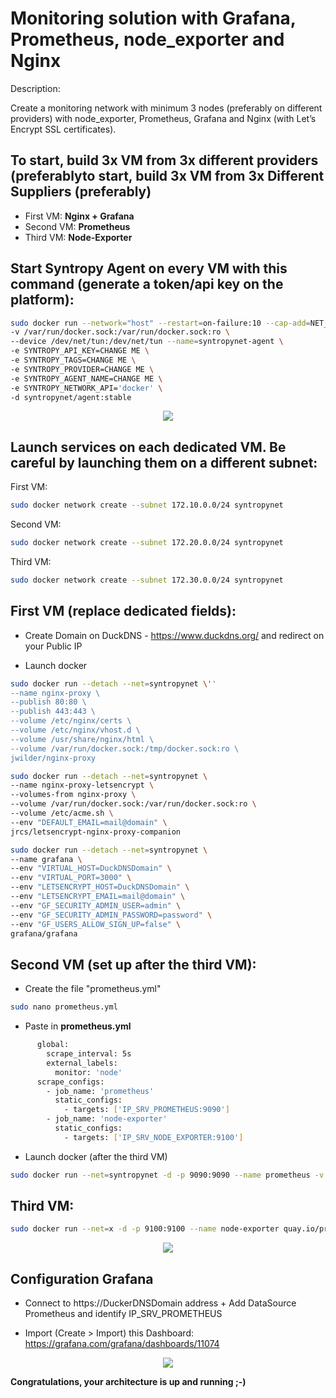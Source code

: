 # Monitoring solution with Grafana, Prometheus, node_exporter and Nginx

Description:

Create a monitoring network with minimum 3 nodes (preferably on different providers) with node_exporter, Prometheus, Grafana and Nginx (with Let’s Encrypt SSL certificates).

## To start, build 3x VM from 3x different providers (preferablyto start, build 3x VM from 3x Different Suppliers (preferably)

- First VM:   __Nginx + Grafana__
- Second VM:  __Prometheus__
- Third VM:   __Node-Exporter__

## Start Syntropy Agent on every VM with this command (generate a token/api key on the platform):

```bash
sudo docker run --network="host" --restart=on-failure:10 --cap-add=NET_ADMIN --cap-add=SYS_MODULE \
-v /var/run/docker.sock:/var/run/docker.sock:ro \
--device /dev/net/tun:/dev/net/tun --name=syntropynet-agent \
-e SYNTROPY_API_KEY=CHANGE ME \
-e SYNTROPY_TAGS=CHANGE ME \
-e SYNTROPY_PROVIDER=CHANGE ME \
-e SYNTROPY_AGENT_NAME=CHANGE ME \
-e SYNTROPY_NETWORK_API='docker' \
-d syntropynet/agent:stable
```

<center><img src='https://github.com/lorenzo8769/syntropynet-use-cases/blob/mon-1-ui-1/grafana-prometheus-node_exporter-ui/End-Point.png'></center>


## Launch services on each dedicated VM. Be careful by launching them on a different subnet:

First VM:
   
```bash
sudo docker network create --subnet 172.10.0.0/24 syntropynet
```

Second VM:

```bash
sudo docker network create --subnet 172.20.0.0/24 syntropynet
```

Third VM:

```bash
sudo docker network create --subnet 172.30.0.0/24 syntropynet
```

## First VM (replace dedicated fields):

- Create Domain on DuckDNS - https://www.duckdns.org/ and redirect on your Public IP

- Launch docker

```bash
sudo docker run --detach --net=syntropynet \'' 
--name nginx-proxy \
--publish 80:80 \
--publish 443:443 \
--volume /etc/nginx/certs \
--volume /etc/nginx/vhost.d \
--volume /usr/share/nginx/html \
--volume /var/run/docker.sock:/tmp/docker.sock:ro \
jwilder/nginx-proxy
```

```bash
sudo docker run --detach --net=syntropynet \
--name nginx-proxy-letsencrypt \
--volumes-from nginx-proxy \
--volume /var/run/docker.sock:/var/run/docker.sock:ro \
--volume /etc/acme.sh \
--env "DEFAULT_EMAIL=mail@domain" \
jrcs/letsencrypt-nginx-proxy-companion
```

```bash
sudo docker run --detach --net=syntropynet \
--name grafana \
--env "VIRTUAL_HOST=DuckDNSDomain" \
--env "VIRTUAL_PORT=3000" \
--env "LETSENCRYPT_HOST=DuckDNSDomain" \
--env "LETSENCRYPT_EMAIL=mail@domain" \
--env "GF_SECURITY_ADMIN_USER=admin" \
--env "GF_SECURITY_ADMIN_PASSWORD=password" \
--env "GF_USERS_ALLOW_SIGN_UP=false" \
grafana/grafana
```

## Second VM (set up after the third VM):

- Create the file "prometheus.yml"

```bash    
sudo nano prometheus.yml
```

- Paste in __prometheus.yml__

```bash
      global:
        scrape_interval: 5s
        external_labels:
          monitor: 'node'
      scrape_configs:
        - job_name: 'prometheus'
          static_configs:
            - targets: ['IP_SRV_PROMETHEUS:9090']
        - job_name: 'node-exporter'
          static_configs:
            - targets: ['IP_SRV_NODE_EXPORTER:9100']
```

- Launch docker (after the third VM)

```bash
sudo docker run --net=syntropynet -d -p 9090:9090 --name prometheus -v $PWD/prometheus.yml:/etc/prometheus/prometheus.yml prom/prometheus:latest
```

## Third VM: 

```bash
sudo docker run --net=x -d -p 9100:9100 --name node-exporter quay.io/prometheus/node-exporter
```

<center><img src='https://github.com/lorenzo8769/syntropynet-use-cases/blob/mon-1-ui-1/grafana-prometheus-node_exporter-ui/End-Point%20and%20Services.png'></center>


## Configuration Grafana

- Connect to https://DuckerDNSDomain address + Add DataSource Prometheus and identify IP_SRV_PROMETHEUS
   
- Import (Create > Import) this Dashboard: https://grafana.com/grafana/dashboards/11074
<center><img src='https://github.com/lorenzo8769/syntropynet-use-cases/blob/mon-1-ui-1/grafana-prometheus-node_exporter-ui/SnapShot%20Node%20Exporter%20with%20Prometheus%20on%20Grafana.png'></center>


__Congratulations, your architecture is up and running ;-)__
